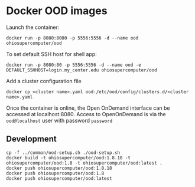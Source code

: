 # Docker OOD images

Launch the container:

    docker run -p 8080:8080 -p 5556:5556 -d --name ood ohiosupercomputer/ood

To set default SSH host for shell app:

    docker run -p 8080:80 -p 5556:5556 -d --name ood -e DEFAULT_SSHHOST=login.my_center.edu ohiosupercomputer/ood

Add a cluster configuration file

    docker cp <cluster name>.yaml ood:/etc/ood/config/clusters.d/<cluster name>.yaml

Once the container is online, the Open OnDemand interface can be accessed at localhost:8080. Access to 
OpenOnDemand is via the `ood@localhost` user with password `password`

## Development

    cp -f ../common/ood-setup.sh ./ood-setup.sh
    docker build -t ohiosupercomputer/ood:1.8.18 -t ohiosupercomputer/ood:1.8 -t ohiosupercomputer/ood:latest .
    docker push ohiosupercomputer/ood:1.8.18
    docker push ohiosupercomputer/ood:1.8
    docker push ohiosupercomputer/ood:latest
